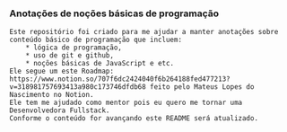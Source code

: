 ### Anotações de noções básicas de programação
    
    Este repositório foi criado para me ajudar a manter anotações sobre conteúdo básico de programação que incluem: 
        * lógica de programação, 
        * uso de git e github, 
        * noções básicas de JavaScript e etc. 
    Ele segue um este Roadmap: https://www.notion.so/707f6dc2424040f6b264188fed477213?v=318981757693413a980c173746dfdb68 feito pelo Mateus Lopes do Nascimento no Notion. 
    Ele tem me ajudado como mentor pois eu quero me tornar uma Desenvolvedora Fullstack. 
    Conforme o conteúdo for avançando este README será atualizado. 
